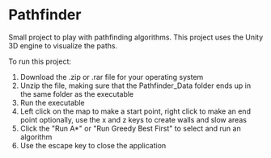 # Pathfinder
Small project to play with pathfinding algorithms. This project uses the Unity 3D engine to visualize the paths.

To run this project:
1. Download the .zip or .rar file for your operating system
2. Unzip the file, making sure that the Pathfinder_Data folder ends up in the same folder as the executable
3. Run the executable
4. Left click on the map to make a start point, right click to make an end point
  optionally, use the x and z keys to create walls and slow areas
5. Click the "Run A*" or "Run Greedy Best First" to select and run an algorithm
6. Use the escape key to close the application
